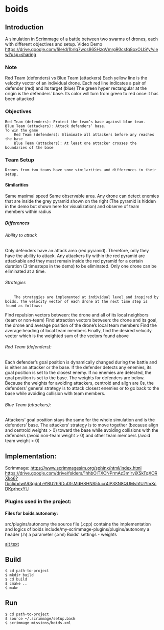# boids
## Introduction
A simulation in Scrimmage of a battle between two swarms of drones, each with different objectives and setup.
Video Demo
https://drive.google.com/file/d/1brlq7wcs96SHzqVmrgR0csfq8oxOLbYy/view?usp=sharing

### Note
Red Team (defenders) vs Blue Team (attackers)
Each yellow line is the velocity vector of an individual drone.
Each red line indicates a pair of defender (red) and its target (blue)
The green hyper rectangular at the origin is the defenders’ base.  Its color will turn from green to red once it has been attacked

### Objectives
	Red Team (defenders): Protect the team’s base against blue team.
	Blue Team (attackers): Attack defenders’ base.
	To win the game
		Red Team (defenders): Eliminate all attackers before any reaches the base
		Blue Team (attackers): At least one attacker crosses the boundaries of the base
### Team Setup
	Drones from two teams have some similarities and differences in their setup.
#### Similarities
Same maximal speed
Same observable area. Any drone can detect enemies that are inside the grey pyramid shown on the right (The pyramid is hidden in the demo but shown here for visualization) and observe of team members within radius
##### Differences
###### Ability to attack
Only defenders have an attack area (red pyramid).  Therefore, only they have the ability to attack.  Any attackers fly within the red pyramid are attackable and they must remain inside the red pyramid for a certain duration (3 timesteps in the demo) to be eliminated.  Only one drone can be eliminated at a time.
###### Strategies
		The strategies are implemented at individual level and inspired by boids. The velocity vector of each drone at the next time step is found as follows:
Find repulsion vectors between: the drone and all of its local neighbors (team or non-team)
Find attraction vectors between: the drone and its goal, the drone and average position of the drone’s local team members
Find the average heading of local team members
Finally, find the desired velocity vector which is the weighted sum of the vectors found above
###### Red Team (defenders):
Each defender’s goal position is dynamically changed during the battle and is either an attacker or the base.  If the defender detects any enemies, its goal position is set to the closest enemy.  If no enemies are detected, the goal position is set to the base.  The weights for defenders are below.  Because the weights for avoiding attackers, centroid and align are 0s, the defenders’ general strategy is to attack closest enemies or to go back to the base while avoiding collision with team members.

###### Blue Team (attackers):
Attackers’ goal position stays the same for the whole simulation and is the defenders’ base.  The attackers’ strategy is to move together (because align and centroid weights > 0) toward the base while avoiding collisions with the defenders (avoid non-team weight > 0) and other team members (avoid team weight > 0)

## Implementation:
Scrimmage:
https://www.scrimmagesim.org/sphinx/html/index.html
https://drive.google.com/drive/folders/1hhbOITXCNPrmAz3mIrvjXSkTqXORXko6?fbclid=IwAR3gdnLeYBU2hRDuDfsMdHSHNS5tucr4lP3SN8QUMvh1UlYmXcDKprhcxYU
### Plugins used in the project:


#### Files for boids autonomy:
src/plugins/autonomy
the source file (.cpp) contains the implementation and logics of boids
include/my-scrimmage-plugins/plugins/autonomy
a header (.h)
a parameter (.xml) Boids’ settings - weights

[alt text](https://github.com/jennytran158/boids/blob/master/boids.png)
## Build
    $ cd path-to-project
    $ mkdir build
    $ cd build
    $ cmake ..
    $ make
## Run
    $ cd path-to-project
    $ source ~/.scrimmage/setup.bash 
    $ scrimmage missions/boids.xml
